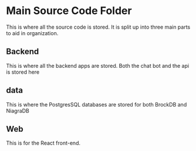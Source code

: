 # Main Source Code Folder
This is where all the source code is stored. It is split up into three main parts to aid in organization.
## Backend
This is where all the backend apps are stored. Both the chat bot and the api is stored here
## data
This is where the PostgresSQL databases are stored for both BrockDB and NiagraDB
## Web
This is for the React front-end.
